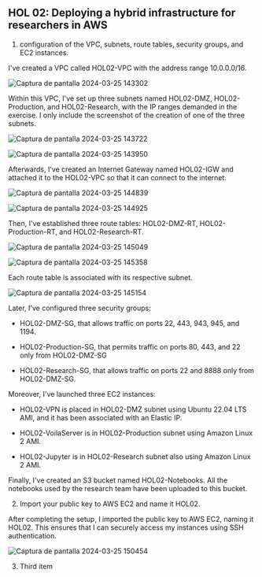 

## HOL 02: Deploying a hybrid infrastructure for researchers in AWS



1. configuration of the VPC, subnets, route tables, security groups, and EC2 instances.

I've created a VPC called HOL02-VPC with the address range 10.0.0.0/16.

![Captura de pantalla 2024-03-25 143302](https://github.com/Wasousky/HOL02_MiguelBaidal/assets/92041194/11972151-05df-4456-b4ed-dc5f8f4b6812)

Within this VPC, I've set up three subnets named HOL02-DMZ, HOL02-Production, and HOL02-Research, with the IP ranges demanded in the exercise. I only include the screenshot of the creation of one of the three subnets.

![Captura de pantalla 2024-03-25 143722](https://github.com/Wasousky/HOL02_MiguelBaidal/assets/92041194/7b6986a6-6662-4d48-84bb-ddf3472e918c)

![Captura de pantalla 2024-03-25 143950](https://github.com/Wasousky/HOL02_MiguelBaidal/assets/92041194/d6b813f5-ba5d-4143-9f6d-9c6798f104f8)

Afterwards, I've created an Internet Gateway named HOL02-IGW and attached it to the HOL02-VPC so that it can connect to the internet.

![Captura de pantalla 2024-03-25 144839](https://github.com/Wasousky/HOL02_MiguelBaidal/assets/92041194/5b08dcc6-4782-4e19-962a-cee4e387917b)

![Captura de pantalla 2024-03-25 144925](https://github.com/Wasousky/HOL02_MiguelBaidal/assets/92041194/b95bbd3b-0ac1-4f9d-8939-4cf5bbe074be)

Then, I've established three route tables: HOL02-DMZ-RT, HOL02-Production-RT, and HOL02-Research-RT.

![Captura de pantalla 2024-03-25 145049](https://github.com/Wasousky/HOL02_MiguelBaidal/assets/92041194/a7c3fdda-256c-4452-936d-e7fdc0b9bf5b)

![Captura de pantalla 2024-03-25 145358](https://github.com/Wasousky/HOL02_MiguelBaidal/assets/92041194/363fe5db-3760-452b-906b-3e8cb615fcc4)

Each route table is associated with its respective subnet.

![Captura de pantalla 2024-03-25 145154](https://github.com/Wasousky/HOL02_MiguelBaidal/assets/92041194/fc553448-551d-40a2-ae68-2f88e00c1cf5)

Later, I've configured three security groups:
- HOL02-DMZ-SG, that allows traffic on ports 22, 443, 943, 945, and 1194.



- HOL02-Production-SG, that permits traffic on ports 80, 443, and 22 only from HOL02-DMZ-SG



- HOL02-Research-SG, that allows traffic on ports 22 and 8888 only from HOL02-DMZ-SG.



Moreover, I've launched three EC2 instances:
- HOL02-VPN is placed in HOL02-DMZ subnet using Ubuntu 22.04 LTS AMI, and it has been associated with an Elastic IP.



- HOL02-VoilaServer is in HOL02-Production subnet using Amazon Linux 2 AMI.



- HOL02-Jupyter is in HOL02-Research subnet also using Amazon Linux 2 AMI.


Finally, I've created an S3 bucket named HOL02-Notebooks. All the notebooks used by the research team have been uploaded to this bucket.





2. Import your public key to AWS EC2 and name it HOL02.

After completing the setup, I imported the public key to AWS EC2, naming it HOL02. This ensures that I can securely access my instances using SSH authentication.

![Captura de pantalla 2024-03-25 150454](https://github.com/Wasousky/HOL02_MiguelBaidal/assets/92041194/6b58aea1-bb19-4ded-a87e-f866b72d7508)



3. Third item
